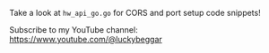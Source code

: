 Take a look at `hw_api_go.go` for CORS and port setup code snippets!

Subscribe to my YouTube channel: https://www.youtube.com/@luckybeggar
